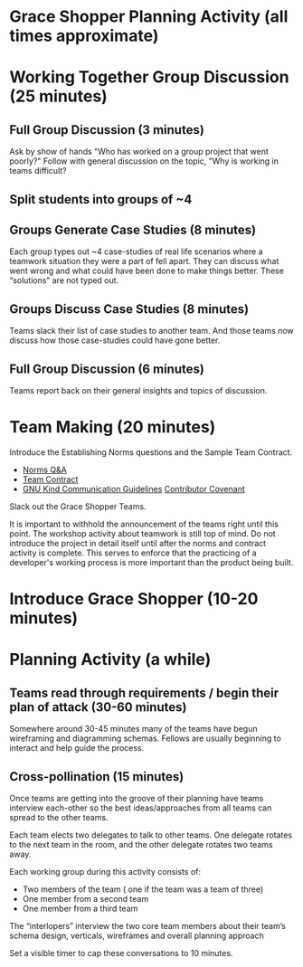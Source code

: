 # Grace Shopper Planning Activity (all times approximate)

# Working Together Group Discussion (25 minutes)

## Full Group Discussion (3 minutes)

Ask by show of hands "Who has worked on a group project that went poorly?"
Follow with general discussion on the topic, "Why is working in teams
difficult?

## Split students into groups of ~4

## Groups Generate Case Studies (8 minutes)

Each group types out ~4 case-studies of real life scenarios where a teamwork
situation they were a part of fell apart. They can discuss what went wrong and
what could have been done to make things better. These “solutions” are not
typed out.

## Groups Discuss Case Studies  (8 minutes)

Teams slack their list of case studies to another team. And those teams now
discuss how those case-studies could have gone better.

## Full Group Discussion (6 minutes)

Teams report back on their general insights and topics of discussion.

# Team Making (20 minutes)

Introduce the Establishing Norms questions and the Sample Team Contract.

- [Norms Q&A][norms]
- [Team Contract][team-contract]
- [GNU Kind Communication Guidelines][gnu-kind]
  [Contributor Covenant][contributor-covenant]

[contributor-covenant]: https://www.contributor-covenant.org/version/1/4/code-of-conduct
[gnu-kind]: https://www.gnu.org/philosophy/kind-communication.en.html
[norms]: https://docs.google.com/document/d/1qquhoredhOu-DCmByEU-KDdJXP6XDL962fwYdl_lLaQ/edit
[team-contract]: https://docs.google.com/document/d/1PdSJFN1tqqBDBlDxmLxJOu59or1Nt0DJnFYd0hOrfww/edit

Slack out the Grace Shopper Teams.

It is important to withhold the announcement of the teams right until this
point. The workshop activity about teamwork is still top of mind. Do not
introduce the project in detail itself until after the norms and contract
activity is complete. This serves to enforce that the practicing of a
developer's working process is more important than the product being built.

# Introduce Grace Shopper (10-20 minutes)

# Planning Activity (a while)

## Teams read through requirements / begin their plan of attack (30-60 minutes)

Somewhere around 30-45 minutes many of the teams have begun wireframing and
diagramming schemas. Fellows are usually beginning to interact and help guide
the process.

## Cross-pollination (15 minutes)

Once teams are getting into the groove of their planning have teams interview
each-other so the best ideas/approaches from all teams can spread to the other
teams.

Each team elects two delegates to talk to other teams. One delegate rotates to
the next team in the room, and the other delegate rotates two teams away.

Each working group during this activity consists of:
* Two members of the team ( one if the team was a team of three)
* One member from a second team
* One member from a third team

The “interlopers” interview the two core team members about their team’s schema
design, verticals, wireframes and overall planning approach

Set a visible timer to cap these conversations to 10 minutes.

